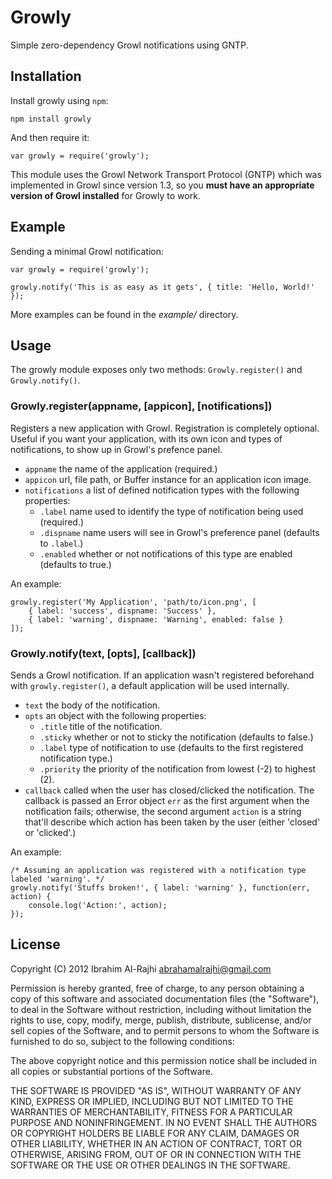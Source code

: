 # Growly #

Simple zero-dependency Growl notifications using GNTP.

## Installation ##

Install growly using `npm`:

    npm install growly

And then require it:

    var growly = require('growly');

This module uses the Growl Network Transport Protocol (GNTP) which was implemented in Growl since version 1.3, so you **must have an appropriate version of Growl installed** for Growly to work.

## Example ##

Sending a minimal Growl notification:

    var growly = require('growly');

    growly.notify('This is as easy as it gets', { title: 'Hello, World!' });

More examples can be found in the *example/* directory.

## Usage ##

The growly module exposes only two methods: `Growly.register()` and `Growly.notify()`. 

### Growly.register(appname, [appicon], [notifications]) ###

Registers a new application with Growl. Registration is completely optional. Useful if you want your application, with its own icon and types of notifications, to show up in Growl's prefence panel.

  - `appname` the name of the application (required.)
  - `appicon` url, file path, or Buffer instance for an application icon image.
  - `notifications` a list of defined notification types with the following properties:
    - `.label` name used to identify the type of notification being used (required.)
    - `.dispname` name users will see in Growl's preference panel (defaults to `.label`.)
    - `.enabled` whether or not notifications of this type are enabled (defaults to true.)

An example:

    growly.register('My Application', 'path/to/icon.png', [
        { label: 'success', dispname: 'Success' },
        { label: 'warning', dispname: 'Warning', enabled: false }
    ]);

### Growly.notify(text, [opts], [callback]) ###

Sends a Growl notification. If an application wasn't registered beforehand with `growly.register()`, a default application will be used internally.

  - `text` the body of the notification.
  - `opts` an object with the following properties:
    - `.title` title of the notification.
    - `.sticky` whether or not to sticky the notification (defaults to false.)
    - `.label` type of notification to use (defaults to the first registered notification type.)
    - `.priority` the priority of the notification from lowest (-2) to highest (2).
  - `callback` called when the user has closed/clicked the notification. The callback is passed an Error object `err` as the first argument when the notification fails; otherwise, the second argument `action` is a string that'll describe which action has been taken by the user (either 'closed' or 'clicked'.)

An example:

    /* Assuming an application was registered with a notification type labeled 'warning'. */
    growly.notify('Stuffs broken!', { label: 'warning' }, function(err, action) {
        console.log('Action:', action);
    });

## License ##

Copyright (C) 2012 Ibrahim Al-Rajhi <abrahamalrajhi@gmail.com>

Permission is hereby granted, free of charge, to any person obtaining a copy of this software and associated documentation files (the "Software"), to deal in the Software without restriction, including without limitation the rights to use, copy, modify, merge, publish, distribute, sublicense, and/or sell copies of the Software, and to permit persons to whom the Software is furnished to do so, subject to the following conditions:

The above copyright notice and this permission notice shall be included in all copies or substantial portions of the Software.

THE SOFTWARE IS PROVIDED "AS IS", WITHOUT WARRANTY OF ANY KIND, EXPRESS OR IMPLIED, INCLUDING BUT NOT LIMITED TO THE WARRANTIES OF MERCHANTABILITY, FITNESS FOR A PARTICULAR PURPOSE AND NONINFRINGEMENT. IN NO EVENT SHALL THE AUTHORS OR COPYRIGHT HOLDERS BE LIABLE FOR ANY CLAIM, DAMAGES OR OTHER LIABILITY, WHETHER IN AN ACTION OF CONTRACT, TORT OR OTHERWISE, ARISING FROM, OUT OF OR IN CONNECTION WITH THE SOFTWARE OR THE USE OR OTHER DEALINGS IN THE SOFTWARE.
